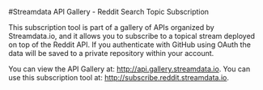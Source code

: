 #Streamdata API Gallery - Reddit Search Topic Subscription

This subscription tool is part of a gallery of APIs organized by Streamdata.io, and it allows you to subscribe to a topical stream deployed on top of the Reddit API. If you authenticate with GitHub using OAuth the data will be saved to a private repository within your account.

You can view the API Gallery at: http://api.gallery.streamdata.io.
You can use this subscription tool at: http://subscribe.reddit.streamdata.io.
